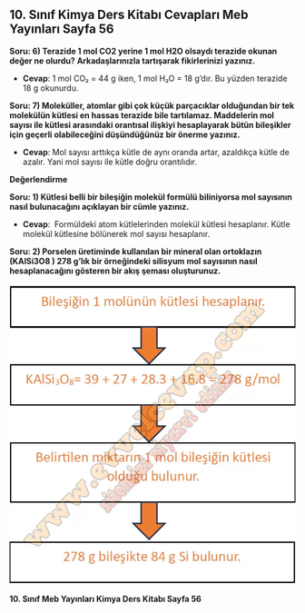 ## 10. Sınıf Kimya Ders Kitabı Cevapları Meb Yayınları Sayfa 56

**Soru: 6) Terazide 1 mol CO2 yerine 1 mol H2O olsaydı terazide okunan değer ne olurdu? Arkadaşlarınızla tartışarak fikirlerinizi yazınız.**

* **Cevap**: 1 mol CO₂ = 44 g iken, 1 mol H₂O = 18 g’dır. Bu yüzden terazide 18 g okunurdu.

**Soru: 7) Moleküller, atomlar gibi çok küçük parçacıklar olduğundan bir tek molekülün kütlesi en hassas terazide bile tartılamaz. Maddelerin mol sayısı ile kütlesi arasındaki orantısal ilişkiyi hesaplayarak bütün bileşikler için geçerli olabileceğini düşündüğünüz bir önerme yazınız.**

* **Cevap**: Mol sayısı arttıkça kütle de aynı oranda artar, azaldıkça kütle de azalır. Yani mol sayısı ile kütle doğru orantılıdır.

**Değerlendirme**

**Soru: 1) Kütlesi belli bir bileşiğin molekül formülü biliniyorsa mol sayısının nasıl bulunacağını açıklayan bir cümle yazınız.**

* **Cevap**:  Formüldeki atom kütlelerinden molekül kütlesi hesaplanır. Kütle molekül kütlesine bölünerek mol sayısı hesaplanır.

**Soru: 2) Porselen üretiminde kullanılan bir mineral olan ortoklazın (KAlSi3O8 ) 278 g’lık bir örneğindeki silisyum mol sayısının nasıl hesaplanacağını gösteren bir akış şeması oluşturunuz.**

![](./image1.webp)

**10. Sınıf Meb Yayınları Kimya Ders Kitabı Sayfa 56**